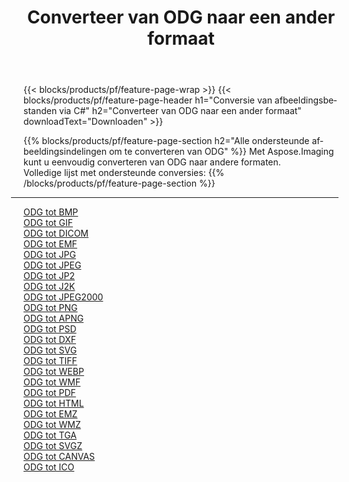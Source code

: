 ﻿---
title: Converteer van ODG naar een ander formaat 
weight: 3920
url: /nl/java/conversion/from/odg 
lang: nl
langdirlevel: 2
locales: zh-hans,ja,it,ru,de,es,fr,nl,id,lt,pl,pt,vi,tr,ko,zh-hant,ar,hi,th,sv,cs,uk,he
description: Met behulp van Aspose.Imaging kunt u eenvoudig converteren van ODG naar een ander formaat
---

{{< blocks/products/pf/feature-page-wrap >}}
{{< blocks/products/pf/feature-page-header h1="Conversie van afbeeldingsbestanden via C#" h2="Converteer van ODG naar een ander formaat" downloadText="Downloaden" >}}


{{% blocks/products/pf/feature-page-section  h2="Alle ondersteunde afbeeldingsindelingen om te converteren van ODG" %}}
Met Aspose.Imaging kunt u eenvoudig converteren van ODG naar andere formaten.
<br/>
Volledige lijst met ondersteunde conversies:
{{% /blocks/products/pf/feature-page-section %}}
<div class="container-fluid productfamilypage bg-gray">
    <div class="convertypes bg-gray agp-content section">
        <div class="container">
		<hr style="margin-left:-20px;"/>
		<div class="row other-converters">
		    <div class='col-md-2 other-converter remove-lp remove-rp'><a href="/imaging/nl/java/conversion/odg-to-bmp" >ODG tot BMP</a></div><div class='col-md-2 other-converter remove-lp remove-rp'><a href="/imaging/nl/java/conversion/odg-to-gif" >ODG tot GIF</a></div><div class='col-md-2 other-converter remove-lp remove-rp'><a href="/imaging/nl/java/conversion/odg-to-dicom" >ODG tot DICOM</a></div><div class='col-md-2 other-converter remove-lp remove-rp'><a href="/imaging/nl/java/conversion/odg-to-emf" >ODG tot EMF</a></div><div class='col-md-2 other-converter remove-lp remove-rp'><a href="/imaging/nl/java/conversion/odg-to-jpg" >ODG tot JPG</a></div><div class='col-md-2 other-converter remove-lp remove-rp'><a href="/imaging/nl/java/conversion/odg-to-jpeg" >ODG tot JPEG</a></div><div class='col-md-2 other-converter remove-lp remove-rp'><a href="/imaging/nl/java/conversion/odg-to-jp2" >ODG tot JP2</a></div><div class='col-md-2 other-converter remove-lp remove-rp'><a href="/imaging/nl/java/conversion/odg-to-j2k" >ODG tot J2K</a></div><div class='col-md-2 other-converter remove-lp remove-rp'><a href="/imaging/nl/java/conversion/odg-to-jpeg2000" >ODG tot JPEG2000</a></div><div class='col-md-2 other-converter remove-lp remove-rp'><a href="/imaging/nl/java/conversion/odg-to-png" >ODG tot PNG</a></div><div class='col-md-2 other-converter remove-lp remove-rp'><a href="/imaging/nl/java/conversion/odg-to-apng" >ODG tot APNG</a></div><div class='col-md-2 other-converter remove-lp remove-rp'><a href="/imaging/nl/java/conversion/odg-to-psd" >ODG tot PSD</a></div><div class='col-md-2 other-converter remove-lp remove-rp'><a href="/imaging/nl/java/conversion/odg-to-dxf" >ODG tot DXF</a></div><div class='col-md-2 other-converter remove-lp remove-rp'><a href="/imaging/nl/java/conversion/odg-to-svg" >ODG tot SVG</a></div><div class='col-md-2 other-converter remove-lp remove-rp'><a href="/imaging/nl/java/conversion/odg-to-tiff" >ODG tot TIFF</a></div><div class='col-md-2 other-converter remove-lp remove-rp'><a href="/imaging/nl/java/conversion/odg-to-webp" >ODG tot WEBP</a></div><div class='col-md-2 other-converter remove-lp remove-rp'><a href="/imaging/nl/java/conversion/odg-to-wmf" >ODG tot WMF</a></div><div class='col-md-2 other-converter remove-lp remove-rp'><a href="/imaging/nl/java/conversion/odg-to-pdf" >ODG tot PDF</a></div><div class='col-md-2 other-converter remove-lp remove-rp'><a href="/imaging/nl/java/conversion/odg-to-html" >ODG tot HTML</a></div><div class='col-md-2 other-converter remove-lp remove-rp'><a href="/imaging/nl/java/conversion/odg-to-emz" >ODG tot EMZ</a></div><div class='col-md-2 other-converter remove-lp remove-rp'><a href="/imaging/nl/java/conversion/odg-to-wmz" >ODG tot WMZ</a></div><div class='col-md-2 other-converter remove-lp remove-rp'><a href="/imaging/nl/java/conversion/odg-to-tga" >ODG tot TGA</a></div><div class='col-md-2 other-converter remove-lp remove-rp'><a href="/imaging/nl/java/conversion/odg-to-svgz" >ODG tot SVGZ</a></div><div class='col-md-2 other-converter remove-lp remove-rp'><a href="/imaging/nl/java/conversion/odg-to-canvas" >ODG tot CANVAS</a></div><div class='col-md-2 other-converter remove-lp remove-rp'><a href="/imaging/nl/java/conversion/odg-to-ico" >ODG tot ICO</a></div>
                </div>
        </div>
    </div>
</div>
<br/>


